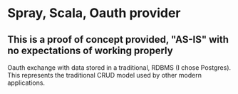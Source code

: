 # Spray, Scala, Oauth provider
## This is a proof of concept provided, "AS-IS" with no expectations of working properly


Oauth exchange with data stored in a traditional, RDBMS (I chose Postgres).  This represents the traditional
CRUD model used by other modern applications.